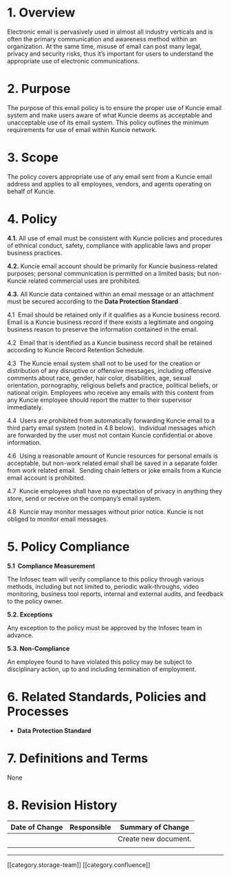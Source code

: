 
# 1. Overview
Electronic email is pervasively used in almost all industry verticals and is often the primary communication and awareness method within an organization. At the same time, misuse of email can post many legal, privacy and security risks, thus it’s important for users to understand the appropriate use of electronic communications. 


# 2. Purpose
The purpose of this email policy is to ensure the proper use of Kuncie email system and make users aware of what Kuncie deems as acceptable and unacceptable use of its email system. This policy outlines the minimum requirements for use of email within Kuncie network.


# 3. Scope
The policy covers appropriate use of any email sent from a Kuncie email address and applies to all employees, vendors, and agents operating on behalf of Kuncie.


# 4. Policy
 **4.1.** All use of email must be consistent with Kuncie policies and procedures of ethnical conduct, safety, compliance with applicable laws and proper business practices.

 **4.2.** Kuncie email account should be primarily for Kuncie business-related purposes; personal communication is permitted on a limited basis; but non-Kuncie related commercial uses are prohibited.

 **4.3.** All Kuncie data contained within an email message or an attachment must be secured according to the  **Data Protection Standard** .

4.1  Email should be retained only if it qualifies as a Kuncie business record. Email is a Kuncie business record if there exists a legitimate and ongoing business reason to preserve the information contained in the email.

4.2  Email that is identified as a Kuncie business record shall be retained according to Kuncie Record Retention Schedule. 

4.3  The Kuncie email system shall not to be used for the creation or distribution of any disruptive or offensive messages, including offensive comments about race, gender, hair color, disabilities, age, sexual orientation, pornography, religious beliefs and practice, political beliefs, or national origin. Employees who receive any emails with this content from any Kuncie employee should report the matter to their supervisor immediately.

4.4  Users are prohibited from automatically forwarding Kuncie email to a third party email system (noted in 4.8 below).  Individual messages which are forwarded by the user must not contain Kuncie confidential or above information. 

4.6  Using a reasonable amount of Kuncie resources for personal emails is acceptable, but non-work related email shall be saved in a separate folder from work related email.  Sending chain letters or joke emails from a Kuncie email account is prohibited.  

4.7  Kuncie employees shall have no expectation of privacy in anything they store, send or receive on the company’s email system. 

4.8  Kuncie may monitor messages without prior notice. Kuncie is not obliged to monitor email messages.


# 5. Policy Compliance
 **5.1  Compliance Measurement** 

The Infosec team will verify compliance to this policy through various methods, including but not limited to, periodic walk-throughs, video monitoring, business tool reports, internal and external audits, and feedback to the policy owner.

 **5.2. Exceptions** 

Any exception to the policy must be approved by the Infosec team in advance. 

 **5.3. Non-Compliance** 

An employee found to have violated this policy may be subject to disciplinary action, up to and including termination of employment. 


# 6. Related Standards, Policies and Processes

*  **Data Protection Standard** 




# 7. Definitions and Terms
None


# 8. Revision History


|  **Date of Change**  |  **Responsible**  |  **Summary of Change**  | 
|  --- |  --- |  --- | 
|  |  | Create new document. | 
|  |  |  | 







*****

[[category.storage-team]] 
[[category.confluence]] 
